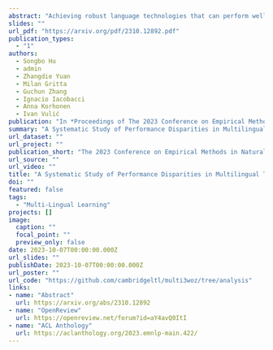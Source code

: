 ```yaml
---
abstract: "Achieving robust language technologies that can perform well across the world's many languages is a central goal of multilingual NLP. In this work, we take stock of and empirically analyse task performance disparities that exist between multilingual task-oriented dialogue (ToD) systems. We first define new quantitative measures of absolute and relative equivalence in system performance, capturing disparities across languages and within individual languages. Through a series of controlled experiments, we demonstrate that performance disparities depend on a number of factors: the nature of the ToD task at hand, the underlying pretrained language model, the target language, and the amount of ToD annotated data. We empirically prove the existence of the adaptation and intrinsic biases in current ToD systems: e.g., ToD systems trained for Arabic or Turkish using annotated ToD data fully parallel to English ToD data still exhibit diminished ToD task performance. Beyond providing a series of insights into the performance disparities of ToD systems in different languages, our analyses offer practical tips on how to approach ToD data collection and system development for new languages."
slides: ""
url_pdf: "https://arxiv.org/pdf/2310.12892.pdf"
publication_types:
  - "1"
authors:
  - Songbo Hu
  - admin
  - Zhangdie Yuan
  - Milan Gritta
  - Guchun Zhang
  - Ignacio Iacobacci
  - Anna Korhonen
  - Ivan Vulić
publication: "In *Proceedings of The 2023 Conference on Empirical Methods in Natural Language Processing (EMNLP), 2023*"
summary: "A Systematic Study of Performance Disparities in Multilingual Task-Oriented Dialogue Systems"
url_dataset: ""
url_project: ""
publication_short: "The 2023 Conference on Empirical Methods in Natural Language Processing (EMNLP)"
url_source: ""
url_video: ""
title: "A Systematic Study of Performance Disparities in Multilingual Task-Oriented Dialogue Systems"
doi: ""
featured: false
tags: 
  - "Multi-Lingual Learning"
projects: []
image:
  caption: ""
  focal_point: ""
  preview_only: false
date: 2023-10-07T00:00:00.000Z
url_slides: ""
publishDate: 2023-10-07T00:00:00.000Z
url_poster: ""
url_code: "https://github.com/cambridgeltl/multi3woz/tree/analysis"
links:
- name: "Abstract"
  url: https://arxiv.org/abs/2310.12892
- name: "OpenReview"
  url: https://openreview.net/forum?id=aY4avQ0ItI
- name: "ACL Anthology"
  url: https://aclanthology.org/2023.emnlp-main.422/
---
```

